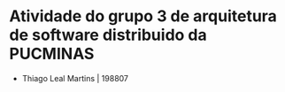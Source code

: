 <h1>Atividade do grupo 3 de arquitetura de software distribuido da PUCMINAS</h1>
<ul>
  <li>Thiago Leal Martins | 198807</li>
</ul>
